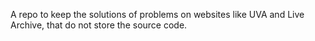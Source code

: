 A repo to keep the solutions of problems on websites like UVA and Live Archive, that do not store the source code.
